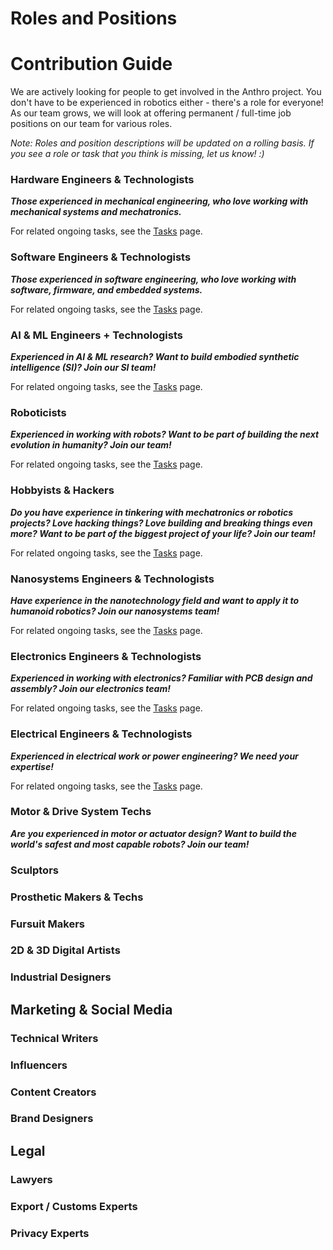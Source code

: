 # Roles and Positions

# Contribution Guide

We are actively looking for people to get involved in the Anthro project. You don't have to be experienced in robotics either - there's a role for everyone! As our team grows, we will look at offering permanent / full-time job positions on our team for various roles.

*Note: Roles and position descriptions will be updated on a rolling basis. If you see a role or task that you think is missing, let us know! :)*

### Hardware Engineers & Technologists

***Those experienced in mechanical engineering, who love working with mechanical systems and mechatronics.***

For related ongoing tasks, see the [Tasks](tasks.md) page.

### Software Engineers & Technologists

***Those experienced in software engineering, who love working with software, firmware, and embedded systems.***

For related ongoing tasks, see the [Tasks](tasks.md) page.

### AI & ML Engineers + Technologists

***Experienced in AI & ML research? Want to build embodied synthetic intelligence (SI)? Join our SI team!***

For related ongoing tasks, see the [Tasks](tasks.md) page.

### Roboticists

***Experienced in working with robots? Want to be part of building the next evolution in humanity? Join our team!***

For related ongoing tasks, see the [Tasks](tasks.md) page.

### Hobbyists & Hackers

***Do you have experience in tinkering with mechatronics or robotics projects? Love hacking things? Love building and breaking things even more? Want to be part of the biggest project of your life? Join our team!***

For related ongoing tasks, see the [Tasks](tasks.md) page.

### Nanosystems Engineers & Technologists 

***Have experience in the nanotechnology field and want to apply it to humanoid robotics? Join our nanosystems team!***

For related ongoing tasks, see the [Tasks](tasks.md) page.

### Electronics Engineers & Technologists

***Experienced in working with electronics? Familiar with PCB design and assembly? Join our electronics team!***

For related ongoing tasks, see the [Tasks](tasks.md) page.

### Electrical Engineers & Technologists

***Experienced in electrical work or power engineering? We need your expertise!***

For related ongoing tasks, see the [Tasks](tasks.md) page.

### Motor & Drive System Techs

***Are you experienced in motor or actuator design? Want to build the world's safest and most capable robots? Join our team!***

### Sculptors 

### Prosthetic Makers & Techs

### Fursuit Makers

### 2D & 3D Digital Artists

### Industrial Designers

## Marketing & Social Media

### Technical Writers

### Influencers

### Content Creators

### Brand Designers

## Legal 

### Lawyers

### Export / Customs Experts

### Privacy Experts
